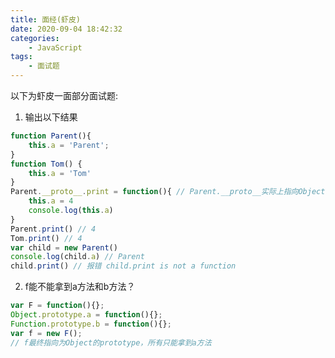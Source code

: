 ```yaml
---
title: 面经(虾皮)
date: 2020-09-04 18:42:32
categories:
    - JavaScript
tags:
    - 面试题
---
```

以下为虾皮一面部分面试题:
<!--more-->
1. 输出以下结果
```javascript
function Parent(){
    this.a = 'Parent';
}
function Tom() {
    this.a = 'Tom'
}
Parent.__proto__.print = function(){ // Parent.__proto__实际上指向Object.prototype
    this.a = 4
    console.log(this.a)
}
Parent.print() // 4
Tom.print() // 4
var child = new Parent()
console.log(child.a) // Parent
child.print() // 报错 child.print is not a function
```
2. f能不能拿到a方法和b方法？
```javascript
var F = function(){};
Object.prototype.a = function(){};
Function.prototype.b = function(){};
var f = new F();
// f最终指向为Object的prototype，所有只能拿到a方法
```

